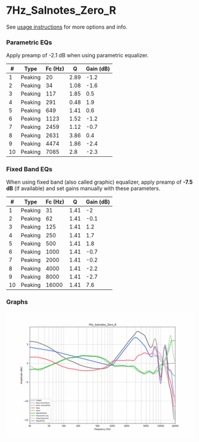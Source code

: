 # 7Hz_Salnotes_Zero_R
See [usage instructions](https://github.com/jaakkopasanen/AutoEq#usage) for more options and info.

### Parametric EQs
Apply preamp of -2.1 dB when using parametric equalizer.

|   # | Type    |   Fc (Hz) |    Q |   Gain (dB) |
|-----|---------|-----------|------|-------------|
|   1 | Peaking |        20 | 2.89 |        -1.2 |
|   2 | Peaking |        34 | 1.08 |        -1.6 |
|   3 | Peaking |       117 | 1.85 |         0.5 |
|   4 | Peaking |       291 | 0.48 |         1.9 |
|   5 | Peaking |       649 | 1.41 |         0.6 |
|   6 | Peaking |      1123 | 1.52 |        -1.2 |
|   7 | Peaking |      2459 | 1.12 |        -0.7 |
|   8 | Peaking |      2631 | 3.86 |         0.4 |
|   9 | Peaking |      4474 | 1.86 |        -2.4 |
|  10 | Peaking |      7085 | 2.8  |        -2.3 |

### Fixed Band EQs
When using fixed band (also called graphic) equalizer, apply preamp of **-7.5 dB** (if available) and set gains manually with these parameters.

|   # | Type    |   Fc (Hz) |    Q |   Gain (dB) |
|-----|---------|-----------|------|-------------|
|   1 | Peaking |        31 | 1.41 |        -2   |
|   2 | Peaking |        62 | 1.41 |        -0.1 |
|   3 | Peaking |       125 | 1.41 |         1.2 |
|   4 | Peaking |       250 | 1.41 |         1.7 |
|   5 | Peaking |       500 | 1.41 |         1.8 |
|   6 | Peaking |      1000 | 1.41 |        -0.7 |
|   7 | Peaking |      2000 | 1.41 |        -0.2 |
|   8 | Peaking |      4000 | 1.41 |        -2.2 |
|   9 | Peaking |      8000 | 1.41 |        -2.7 |
|  10 | Peaking |     16000 | 1.41 |         7.6 |

### Graphs
![](./7Hz_Salnotes_Zero_R.png)
